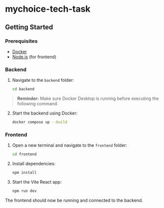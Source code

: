 # mychoice-tech-task

## Getting Started

### Prerequisites

- [Docker](https://www.docker.com/get-started)
- [Node.js](https://nodejs.org/) (for frontend)

### Backend

1. Navigate to the `backend` folder:
    ```sh
    cd backend
    ```
> **Reminder:** Make sure Docker Desktop is running before executing the following command.

2. Start the backend using Docker:
    ```sh
    docker compose up --build
    ```

### Frontend

1. Open a new terminal and navigate to the `frontend` folder:
    ```sh
    cd frontend
    ```
2. Install dependencies:
    ```sh
    npm install
    ```
3. Start the Vite React app:
    ```sh
    npm run dev
    ```

The frontend should now be running and connected to the backend.